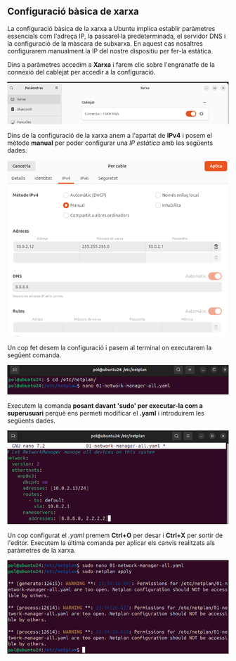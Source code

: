 ## Configuració bàsica de xarxa

La configuració bàsica de la xarxa a Ubuntu implica establir paràmetres essencials com l'adreça IP, la passarel·la predeterminada, el servidor DNS i la configuració de la màscara de subxarxa. En aquest cas nosaltres configurarem manualment la IP del nostre dispositiu per fer-la estàtica.

Dins a paràmetres accedim a **Xarxa** i farem clic sobre l'engranatfe de la connexió del cablejat per accedir a la configuració.

![OpenConf](Imatges/static/01.png)

Dins de la configuració de la xarxa anem a l'apartat de **IPv4** i posem el mètode **manual** per poder configurar una *IP estàtica* amb les següents dades.  

![IPv4](Imatges/static/02.png)

Un cop fet desem la configuració i pasem al terminal on executarem la següent comanda.

![TermCom](Imatges/static/03.png)

Executem la comanda **posant davant 'sudo' per executar-la com a superusuari** perquè ens permeti modificar el **.yaml** i introduirem les següents dades.

![YamlConf](Imatges/static/04.png)

Un cop configurat el *.yaml* premem **Ctrl+O** per desar i **Ctrl+X** per sortir de l'editor. Executem la última comanda per aplicar els canvis realitzats als paràmetres de la xarxa.

![NPApply](Imatges/static/05.png)